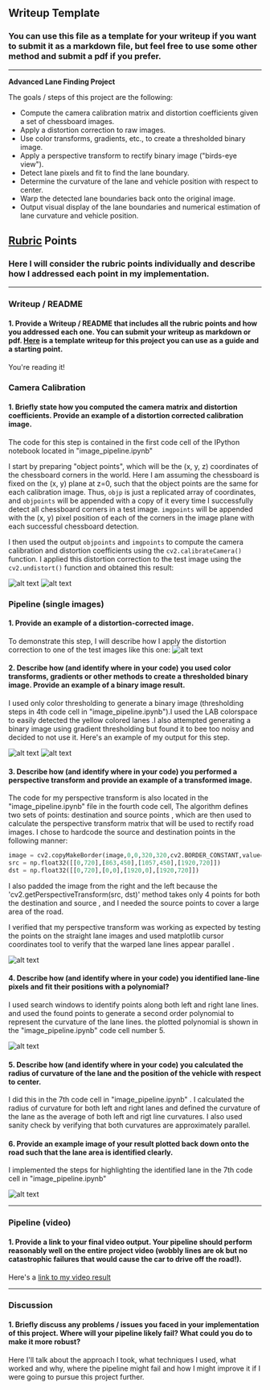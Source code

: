 ## Writeup Template

### You can use this file as a template for your writeup if you want to submit it as a markdown file, but feel free to use some other method and submit a pdf if you prefer.

---

**Advanced Lane Finding Project**

The goals / steps of this project are the following:

* Compute the camera calibration matrix and distortion coefficients given a set of chessboard images.
* Apply a distortion correction to raw images.
* Use color transforms, gradients, etc., to create a thresholded binary image.
* Apply a perspective transform to rectify binary image ("birds-eye view").
* Detect lane pixels and fit to find the lane boundary.
* Determine the curvature of the lane and vehicle position with respect to center.
* Warp the detected lane boundaries back onto the original image.
* Output visual display of the lane boundaries and numerical estimation of lane curvature and vehicle position.

[//]: # (Image References)

[image1]: ./reference_images/original.png "Original"
[image8]: ./reference_images/undistorted.png "Undistorted"
[image2]: ./reference_images/undistorted_lanes.png "Road Undistorted"
[image3]: ./reference_images/binary_threshold.png "color threshold"
[image33]: ./reference_images/gradient_threshold.png "gradient threshold"
[image4]: ./reference_images/warped_lanes.png "Warp Example"
[image5]: ./reference_images/plotted_lines.png "Fit Visual"
[image6]: ./reference_images/lane_highlight.png "Output"
[video1]: ./test_videos_output/outvid.mp4 "Video"
[video2]: ./test_videos_output/outvid4.mp4 "Video"

## [Rubric](https://review.udacity.com/#!/rubrics/571/view) Points

### Here I will consider the rubric points individually and describe how I addressed each point in my implementation.  

---

### Writeup / README

#### 1. Provide a Writeup / README that includes all the rubric points and how you addressed each one.  You can submit your writeup as markdown or pdf.  [Here](https://github.com/udacity/CarND-Advanced-Lane-Lines/blob/master/writeup_template.md) is a template writeup for this project you can use as a guide and a starting point.  

You're reading it!

### Camera Calibration

#### 1. Briefly state how you computed the camera matrix and distortion coefficients. Provide an example of a distortion corrected calibration image.

The code for this step is contained in the first code cell of the IPython notebook located in "image_pipeline.ipynb"

I start by preparing "object points", which will be the (x, y, z) coordinates of the chessboard corners in the world. Here I am assuming the chessboard is fixed on the (x, y) plane at z=0, such that the object points are the same for each calibration image.  Thus, `objp` is just a replicated array of coordinates, and `objpoints` will be appended with a copy of it every time I successfully detect all chessboard corners in a test image.  `imgpoints` will be appended with the (x, y) pixel position of each of the corners in the image plane with each successful chessboard detection.  

I then used the output `objpoints` and `imgpoints` to compute the camera calibration and distortion coefficients using the `cv2.calibrateCamera()` function.  I applied this distortion correction to the test image using the `cv2.undistort()` function and obtained this result: 

![alt text][image1]
![alt text][image8]

### Pipeline (single images)

#### 1. Provide an example of a distortion-corrected image.

To demonstrate this step, I will describe how I apply the distortion correction to one of the test images like this one:
![alt text][image2]

#### 2. Describe how (and identify where in your code) you used color transforms, gradients or other methods to create a thresholded binary image.  Provide an example of a binary image result.

I used only color thresholding to generate a binary image (thresholding steps in 4th code cell in "image_pipeline.ipynb").I used the LAB colorspace to easily detected the yellow colored lanes .I also attempted generating a binary image using gradient thresholding but found it to bee too noisy and decided to not use it.  Here's an example of my output for this step. 

![alt text][image3]
![alt text][image33]

#### 3. Describe how (and identify where in your code) you performed a perspective transform and provide an example of a transformed image.

The code for my perspective transform is also located in the "image_pipeline.ipynb" file in the fourth code cell, The algorithm defines two sets of points: destination and source points , which are then used to calculate the perspective transform matrix that will be used to rectify road images.  I chose to hardcode the source and destination points in the following manner:

```python
image = cv2.copyMakeBorder(image,0,0,320,320,cv2.BORDER_CONSTANT,value=(0,0,0))
src = np.float32([[0,720],[863,450],[1057,450],[1920,720]])
dst = np.float32([[0,720],[0,0],[1920,0],[1920,720]])
```
I also padded the image from the right and the left because the 'cv2.getPerspectiveTransform(src, dst)' method takes only 4 points for both the destination and source , and I needed the source points to cover a large area of the road. 

I verified that my perspective transform was working as expected by testing the points on the straight lane images and used matplotlib cursor coordinates tool to verify that the warped lane lines appear parallel .

![alt text][image4]

#### 4. Describe how (and identify where in your code) you identified lane-line pixels and fit their positions with a polynomial?

I used search windows to identify points along both left and right lane lines. and used the found points to generate a second order polynomial to represent the curvature of the lane lines. the plotted polynomial is shown in the "image_pipeline.ipynb" code cell number 5.

![alt text][image5]

#### 5. Describe how (and identify where in your code) you calculated the radius of curvature of the lane and the position of the vehicle with respect to center.

I did this in the 7th code cell in "image_pipeline.ipynb" . I calculated the radius of curvature for both left and right lanes and defined the curvature of the lane as the average of both left and rigt line curvatures.
I also used sanity check by verifying that both curvatures are approximately parallel.


#### 6. Provide an example image of your result plotted back down onto the road such that the lane area is identified clearly.

I implemented the steps for highlighting the identified lane in the 7th code cell in "image_pipeline.ipynb"

![alt text][image6]

---

### Pipeline (video)

#### 1. Provide a link to your final video output.  Your pipeline should perform reasonably well on the entire project video (wobbly lines are ok but no catastrophic failures that would cause the car to drive off the road!).

Here's a [link to my video result](./test_videos_output/outvid4.mp4)

---

### Discussion

#### 1. Briefly discuss any problems / issues you faced in your implementation of this project.  Where will your pipeline likely fail?  What could you do to make it more robust?

Here I'll talk about the approach I took, what techniques I used, what worked and why, where the pipeline might fail and how I might improve it if I were going to pursue this project further.  
